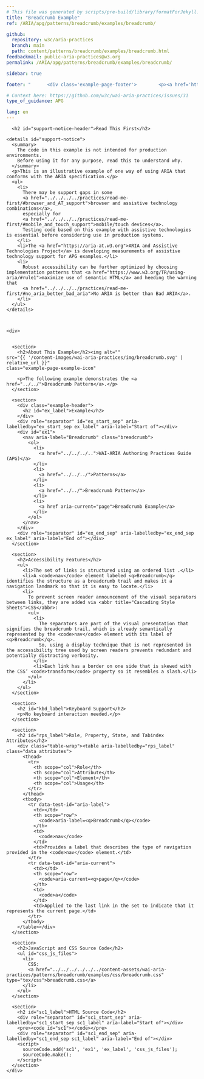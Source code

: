 ```yaml
---
# This file was generated by scripts/pre-build/library/formatForJekyll.js
title: "Breadcrumb Example"
ref: /ARIA/apg/patterns/breadcrumb/examples/breadcrumb/

github:
  repository: w3c/aria-practices
  branch: main
  path: content/patterns/breadcrumb/examples/breadcrumb.html
feedbackmail: public-aria-practices@w3.org
permalink: /ARIA/apg/patterns/breadcrumb/examples/breadcrumb/

sidebar: true

footer: "      <div class='example-page-footer'>        <p><a href='https://github.com/w3c/aria-practices/projects/21'>View issues related to this example</a></p>        <p>Page last updated: 29 August 2023</p>      </div>    "

# Context here: https://github.com/w3c/wai-aria-practices/issues/31
type_of_guidance: APG

lang: en
---
```

<meta charset="utf-8" />
<meta name="viewport" content="width=device-width, initial-scale=1.0" />
<title>Breadcrumb Example</title>

<script src="../../../../../../content-assets/wai-aria-practices/shared/js/examples.js"></script>
<script src="../../../../../../content-assets/wai-aria-practices/shared/js/highlight.pack.js"></script>
<script src="../../../../../../content-assets/wai-aria-practices/shared/js/app.js"></script>
<script src="../../../../../../content-assets/wai-aria-practices/shared/js/skipto.js"></script>

<link
  href="../../../../../../content-assets/wai-aria-practices/patterns/breadcrumb/examples/css/breadcrumb.css"
  rel="stylesheet"
/>


<link 
  rel="stylesheet"
  href="{{ '/content-assets/wai-aria-practices/styles.css' | relative_url }}"
>
<!-- Code highlighting styles -->
<link 
  rel="stylesheet"
  href="{{ '/content-assets/wai-aria-practices/shared/css/github.css' | relative_url }}"
>

<script>
const addBodyClass = undefined;
const enableSidebar = true;
if (addBodyClass) document.body.classList.add(addBodyClass);
if (enableSidebar) document.body.classList.add('has-sidebar');
</script>
    

<script>
    const parentPage = window.location.pathname.match(
      /\/(patterns|practices|about)\//
    )?.[1];
    if (parentPage) {
      const parentHref = 'a[href*="' + parentPage + '"]';
      document.querySelector(parentHref).classList.add('active');
    }
  </script>
<div>

      <h2 id="support-notice-header">Read This First</h2>
      
    <details id="support-notice">
      <summary>
        The code in this example is not intended for production environments.
        Before using it for any purpose, read this to understand why.
      </summary>
      <p>This is an illustrative example of one way of using ARIA that conforms with the ARIA specification.</p>
      <ul>
        <li>
          There may be support gaps in some
          <a href="../../../../practices/read-me-first/#browser_and_AT_support">browser and assistive technology combinations</a>,
          especially for
          <a href="../../../../practices/read-me-first/#mobile_and_touch_support">mobile/touch devices</a>.
          Testing code based on this example with assistive technologies is essential before considering use in production systems.
        </li>
        <li>The <a href="https://aria-at.w3.org">ARIA and Assistive Technologies Project</a> is developing measurements of assistive technology support for APG examples.</li>
        <li>
          Robust accessibility can be further optimized by choosing implementation patterns that <a href="https://www.w3.org/TR/using-aria/#rule1">maximize use of semantic HTML</a> and heeding the warning that
          <a href="../../../../practices/read-me-first/#no_aria_better_bad_aria">No ARIA is better than Bad ARIA</a>.
        </li>
      </ul>
    </details>
  
    
    
    <div>
      

      <section>
        <h2>About This Example</h2><img alt=""
    src="{{ '/content-images/wai-aria-practices/img/breadcrumb.svg' | relative_url }}"
    class="example-page-example-icon"
  >
        <p>The following example demonstrates the <a href="../../">Breadcrumb Pattern</a>.</p>
      </section>

      <section>
        <div class="example-header">
          <h2 id="ex_label">Example</h2>
        </div>
        <div role="separator" id="ex_start_sep" aria-labelledby="ex_start_sep ex_label" aria-label="Start of"></div>
        <div id="ex1">
          <nav aria-label="Breadcrumb" class="breadcrumb">
            <ol>
              <li>
                <a href="../../../..">WAI-ARIA Authoring Practices Guide (APG)</a>
              </li>
              <li>
                <a href="../../../">Patterns</a>
              </li>
              <li>
                <a href="../../">Breadcrumb Pattern</a>
              </li>
              <li>
                <a href aria-current="page">Breadcrumb Example</a>
              </li>
            </ol>
          </nav>
        </div>
        <div role="separator" id="ex_end_sep" aria-labelledby="ex_end_sep ex_label" aria-label="End of"></div>
      </section>

      <section>
        <h2>Accessibility Features</h2>
        <ul>
          <li>The set of links is structured using an ordered list .</li>
          <li>A <code>nav</code> element labeled <q>Breadcrumb</q> identifies the structure as a breadcrumb trail and makes it a navigation landmark so that it is easy to locate.</li>
          <li>
            To prevent screen reader announcement of the visual separators between links, they are added via <abbr title="Cascading Style Sheets">CSS</abbr>:
            <ul>
              <li>
                The separators are part of the visual presentation that signifies the breadcrumb trail, which is already semantically represented by the <code>nav</code> element with its label of <q>Breadcrumb</q>.
                So, using a display technique that is not represented in the accessibility tree used by screen readers prevents redundant and potentially distracting verbosity.
              </li>
              <li>Each link has a border on one side that is skewed with the CSS’ <code>transform</code> property so it resembles a slash.</li>
            </ul>
          </li>
        </ul>
      </section>

      <section>
        <h2 id="kbd_label">Keyboard Support</h2>
        <p>No keyboard interaction needed.</p>
      </section>

      <section>
        <h2 id="rps_label">Role, Property, State, and Tabindex Attributes</h2>
        <div class="table-wrap"><table aria-labelledby="rps_label" class="data attributes">
          <thead>
            <tr>
              <th scope="col">Role</th>
              <th scope="col">Attribute</th>
              <th scope="col">Element</th>
              <th scope="col">Usage</th>
            </tr>
          </thead>
          <tbody>
            <tr data-test-id="aria-label">
              <td></td>
              <th scope="row">
                <code>aria-label=<q>Breadcrumb</q></code>
              </th>
              <td>
                <code>nav</code>
              </td>
              <td>Provides a label that describes the type of navigation provided in the <code>nav</code> element.</td>
            </tr>
            <tr data-test-id="aria-current">
              <td></td>
              <th scope="row">
                <code>aria-current=<q>page</q></code>
              </th>
              <td>
                <code>a</code>
              </td>
              <td>Applied to the last link in the set to indicate that it represents the current page.</td>
            </tr>
          </tbody>
        </table></div>
      </section>

      <section>
        <h2>JavaScript and CSS Source Code</h2>
        <ul id="css_js_files">
          <li>
            CSS:
            <a href="../../../../../../content-assets/wai-aria-practices/patterns/breadcrumb/examples/css/breadcrumb.css" type="tex/css">breadcrumb.css</a>
          </li>
        </ul>
      </section>

      <section>
        <h2 id="sc1_label">HTML Source Code</h2>
        <div role="separator" id="sc1_start_sep" aria-labelledby="sc1_start_sep sc1_label" aria-label="Start of"></div>
        <pre><code id="sc1"></code></pre>
        <div role="separator" id="sc1_end_sep" aria-labelledby="sc1_end_sep sc1_label" aria-label="End of"></div>
        <script>
          sourceCode.add('sc1', 'ex1', 'ex_label', 'css_js_files');
          sourceCode.make();
        </script>
      </section>
    </div>
  
</div>
<script 
  src="{{ '/content-assets/wai-aria-practices/shared/js/skipto.js' | relative_url }}"
></script>
